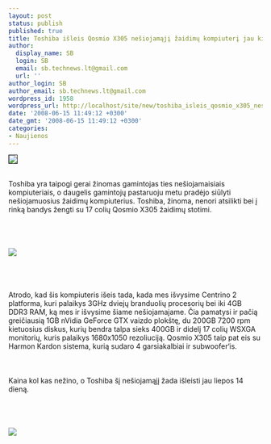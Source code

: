 ```yaml
---
layout: post
status: publish
published: true
title: Toshiba išleis Qosmio X305 nešiojamąjį žaidimų kompiuterį jau kitą mėnesį
author:
  display_name: SB
  login: SB
  email: sb.technews.lt@gmail.com
  url: ''
author_login: SB
author_email: sb.technews.lt@gmail.com
wordpress_id: 1958
wordpress_url: http://localhost/site/new/toshiba_isleis_qosmio_x305_nesiojamaji_zaidimu_kompiuteri_jau_kita_menesi/
date: '2008-06-15 11:49:12 +0300'
date_gmt: '2008-06-15 11:49:12 +0300'
categories:
- Naujienos
---
```

<div class="imgright"><img src="http://img72.imageshack.us/img72/7402/toshibalogoqr8.jpg" border="1"></div>
<p><br>Toshiba yra taipogi gerai žinomas gamintojas ties nešiojamaisiais kompiuteriais, o daugelis gamintojų pastaruoju metu pradėjo siūlyti nešiojamuosius žaidimų kompiuterius. Toshiba, žinoma, nenori atsilikti bei į rinką bandys žengti su 17 colių Qosmio X305 žaidimų stotimi.<br />
<br><br />
<br><br><img src="http://img72.imageshack.us/img72/8752/toshibaqosmiox3052kr2.jpg"><br><br />
<br><br />
<br>Atrodo, kad šis kompiuteris išeis tada, kada mes išvysime Centrino 2 platforma, kuri palaikys 3GHz dviejų branduolių procesorių bei iki 4GB DDR3 RAM, ką mes ir išvysime šiame nešiojamajame. Čia pamatysi ir pačią greičiausią 1GB nVidia GeForce GTX vaizdo plokštę, du 200GB 7200 rpm kietuosius diskus, kurių bendra talpa sieks 400GB ir didelį 17 colių WSXGA monitorių, kuris palaikys 1680x1050 rezoliuciją. Qosmio X305 taip pat eis su Harmon Kardon sistema, kurią sudaro 4 garsiakalbiai ir subwoofer‘is.<br />
<br><br />
<br>Kaina kol kas nežino, o Toshiba šį nešiojamąjį žada išleisti jau liepos 14 dieną.<br />
<br><br />
<br><br><img src="http://img228.imageshack.us/img228/5027/toshibaqosmiox305ub2.jpg"><br><br />
<br></p>
